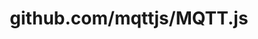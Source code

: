 ---
layout: post
title: github.com/mqttjs/MQTT.js
categories: link
tags: [انگلیسی, برنامه‌نویسی]
---